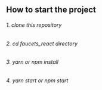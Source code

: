 ## How to start the project

###### 1. clone this repository

###### 2. cd faucets_react directory

###### 3. yarn or npm install

###### 4. yarn start or npm start
